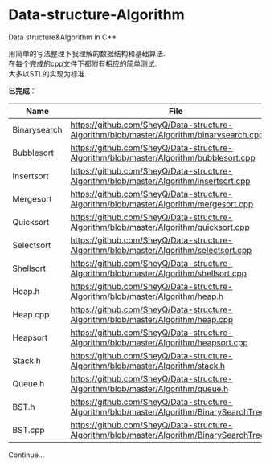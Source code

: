# Data-structure-Algorithm
Data structure&amp;Algorithm in C++

用简单的写法整理下我理解的数据结构和基础算法.  
在每个完成的cpp文件下都附有相应的简单测试.  
大多以STL的实现为标准.

**已完成**：

| Name | File |
|------|------|
|Binarysearch |https://github.com/SheyQ/Data-structure-Algorithm/blob/master/Algorithm/binarysearch.cpp |
|Bubblesort|https://github.com/SheyQ/Data-structure-Algorithm/blob/master/Algorithm/bubblesort.cpp |
|Insertsort|https://github.com/SheyQ/Data-structure-Algorithm/blob/master/Algorithm/insertsort.cpp |
|Mergesort|https://github.com/SheyQ/Data-structure-Algorithm/blob/master/Algorithm/mergesort.cpp |
|Quicksort|https://github.com/SheyQ/Data-structure-Algorithm/blob/master/Algorithm/quicksort.cpp |
|Selectsort|https://github.com/SheyQ/Data-structure-Algorithm/blob/master/Algorithm/selectsort.cpp |
|Shellsort|https://github.com/SheyQ/Data-structure-Algorithm/blob/master/Algorithm/shellsort.cpp |
|Heap.h|https://github.com/SheyQ/Data-structure-Algorithm/blob/master/Algorithm/heap.h |
|Heap.cpp|https://github.com/SheyQ/Data-structure-Algorithm/blob/master/Algorithm/heap.cpp |
|Heapsort|https://github.com/SheyQ/Data-structure-Algorithm/blob/master/Algorithm/heapsort.cpp |
|Stack.h|https://github.com/SheyQ/Data-structure-Algorithm/blob/master/Algorithm/stack.h|
|Queue.h|https://github.com/SheyQ/Data-structure-Algorithm/blob/master/Algorithm/queue.h|
|BST.h|https://github.com/SheyQ/Data-structure-Algorithm/blob/master/Algorithm/BinarySearchTree.h|
|BST.cpp|https://github.com/SheyQ/Data-structure-Algorithm/blob/master/Algorithm/BinarySearchTree.cpp|
Continue...
